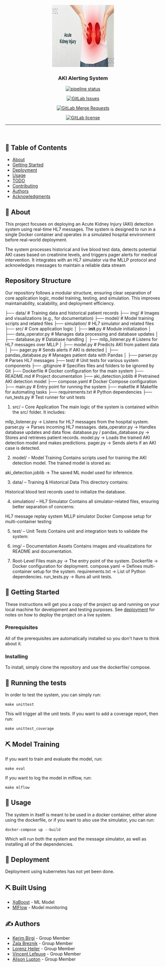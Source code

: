 <p align="center">
  <a href="" rel="noopener">
 <img width=200px height=200px src="img/aki.png" alt="Project logo"></a>
</p>

<h3 align="center">AKI Alerting System</h3>

<div align="center">

[![pipeline status](https://gitlab.doc.ic.ac.uk/vl724/swemls_europe/badges/main/pipeline.svg)](https://gitlab.doc.ic.ac.uk/vl724/swemls_europe/-/pipelines)

[![GitLab Issues](https://img.shields.io/gitlab/issues/vl724/swemls_europe)](https://gitlab.doc.ic.ac.uk/vl724/swemls_europe/-/issues)

[![GitLab Merge Requests](https://img.shields.io/gitlab/merge-requests/vl724/swemls_europe)](https://gitlab.doc.ic.ac.uk/vl724/swemls_europe/-/merge_requests)

[![GitLab license](https://img.shields.io/gitlab/license/vl724/swemls_europe)](https://gitlab.doc.ic.ac.uk/vl724/swemls_europe/-/blob/main/LICENSE)

</div>

---

<p align="center"> 
    <br> 
</p>

## 📝 Table of Contents

- [About](#about)
- [Getting Started](#getting_started)
- [Deployment](#deployment)
- [Usage](#usage)
- [TODO](../TODO.md)
- [Contributing](../CONTRIBUTING.md)
- [Authors](#authors)
- [Acknowledgments](#acknowledgement)

## 🧐 About <a name = "about"></a>

This project focuses on deploying an Acute Kidney Injury (AKI) detection system using real-time HL7 messages. The system is designed to run in a single Docker container and operates in a simulated hospital environment before real-world deployment.

The system processes historical and live blood test data, detects potential AKI cases based on creatinine levels, and triggers pager alerts for medical intervention. It integrates with an HL7 simulator via the MLLP protocol and acknowledges messages to maintain a reliable data stream

## Repository Structure <a name = "Repository Structure"></a>
Our repository follows a modular structure, ensuring clear separation of core application logic, model training, testing, and simulation. This improves maintainability, scalability, and deployment efficiency.

├── data/                  # Training data and historical patient records
├── img/                   # Images and visualizations (e.g., for documentation)
├── model/                 # Model training scripts and related files
├── simulation/            # HL7 simulator and related files
├── src/                   # Core application logic
│   ├── __init__.py        # Module initialization
│   ├── data_operator.py   # Manages data processing and database updates
│   ├── database.py        # Database handling
│   ├── mllp_listener.py   # Listens for HL7 messages over MLLP
│   ├── model.py           # Predicts AKI from patient data
│   ├── pager.py           # Sends alerts if AKI is detected
│   ├── pandas_database.py # Manages patient data with Pandas
│   ├── parser.py          # Parses HL7 messages
├── test/                  # Unit tests for various system components
├── .gitignore             # Specifies files and folders to be ignored by Git
├── Dockerfile             # Docker configuration for the main system
├── README.md              # Project documentation
├── aki_detection.joblib   # Pretrained AKI detection model
├── compose.yaml           # Docker Compose configuration
├── main.py                # Entry point for running the system
├── makefile               # Makefile for automating tasks
├── requirements.txt       # Python dependencies
├── run_tests.py           # Test runner for unit tests

1. src/ – Core Application
The main logic of the system is contained within the src/ folder. It includes:

mllp_listener.py → Listens for HL7 messages from the hospital system.
parser.py → Parses incoming HL7 messages.
data_operator.py → Handles database updates and data flow.
database.py / pandas_database.py → Stores and retrieves patient records.
model.py → Loads the trained AKI detection model and makes predictions.
pager.py → Sends alerts if an AKI case is detected.

2. model/ – Model Training
Contains scripts used for training the AKI detection model. The trained model is stored as:

aki_detection.joblib → The saved ML model used for inference.

3. data/ – Training & Historical Data
This directory contains:

Historical blood test records used to initialize the database.

4. simulation/ – HL7 Simulator
Contains all simulator-related files, ensuring better separation of concerns:

HL7 message replay system
MLLP simulator
Docker Compose setup for multi-container testing

5. test/ – Unit Tests
Contains unit and integration tests to validate the system:

6. img/ – Documentation Assets
Contains images and visualizations for README and documentation.

7. Root-Level Files
main.py → The entry point of the system.
Dockerfile → Docker configuration for deployment.
compose.yaml → Defines multi-container setup for the system.
requirements.txt → List of Python dependencies.
run_tests.py → Runs all unit tests.

## 🏁 Getting Started <a name = "getting_started"></a>

These instructions will get you a copy of the project up and running on your local machine for development and testing purposes. See [deployment](#deployment) for notes on how to deploy the project on a live system.

### Prerequisites

All of the prerequisites are automatically installed so you don't have to think about it.

### Installing

To install, simply clone the repository and use the dockerfile/ compose.

## 🔧 Running the tests <a name = "tests"></a>

In order to test  the system, you can simply run:

```shell
make unittest
```

This will trigger all the unit tests.
If you want to add a coverage report, then run:

```shell
make unittest_coverage
```

## ⛏️ Model Training <a name = "model_training"></a>

If you want to train and evaluate the model, run:

```shell
make eval
```

If you want to log the model in mlflow, run:

```shell
make mlflow
```

## 🎈 Usage <a name="usage"></a>

The system in itself is meant to be used in a docker container, either alone using the dockerfile, or if you want to also use the simulator, you can run:

```shell
docker-compose up --build
```
Which will run both the system and the message simulator, as well as installing all of the dependencies.

## 🚀 Deployment <a name = "deployment"></a>

Deployment using kubernetes has not yet been done.

## ⛏️ Built Using <a name = "built_using"></a>

- [XgBoost](https://xgboost.readthedocs.io/en/stable/) - ML Model
- [MlFlow](https://mlflow.org/) - Model monitoring

## ✍️ Authors <a name = "authors"></a>

- [Kerim Birgi](mailto:kerim.birgi24@imperial.ac.uk) - Group Member
- [Zala Breznik](mailto:zala.breznik24@imperial.ac.uk) - Group Member
- [Lorenz Heiler](mailto:lorenz.heiler24@imperial.ac.uk) - Group Member
- [Vincent Lefeuve](mailto:vincent.lefeuve24@imperial.ac.uk) - Group Member
- [Alison Lupton](mailto:alison.lupton24@imperial.ac.uk) - Group Member